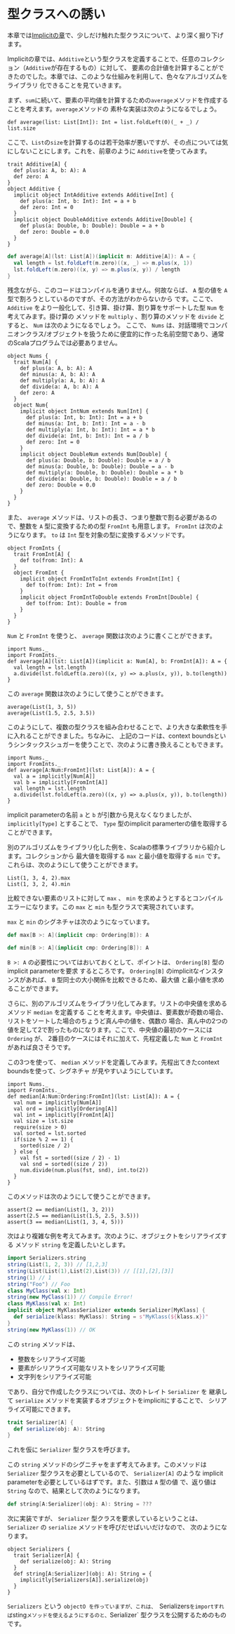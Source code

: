# 型クラスへの誘い

本章では[Implicitの章](./implicit.md)で、少しだけ触れた型クラスについて、より深く掘り下げます。

Implicitの章では、`Additive`という型クラスを定義することで、任意のコレクション（`Additive`が存在するもの）に対して、
要素の合計値を計算することができたのでした。本章では、このような仕組みを利用して、色々なアルゴリズムをライブラリ
化できることを見ていきます。

まず、`sum`に続いて、要素の平均値を計算するための`average`メソッドを作成することを考えます。`average`メソッドの
素朴な実装は次のようになるでしょう。

```tut
def average(list: List[Int]): Int = list.foldLeft(0)(_ + _) / list.size
```

ここで、`List`の`size`を計算するのは若干効率が悪いですが、その点については気にしないことにします。これを、前章のように
`Additive`を使ってみます。

```tut
trait Additive[A] {
  def plus(a: A, b: A): A
  def zero: A
}
object Additive {
  implicit object IntAdditive extends Additive[Int] {
    def plus(a: Int, b: Int): Int = a + b
    def zero: Int = 0
  }
  implicit object DoubleAdditive extends Additive[Double] {
    def plus(a: Double, b: Double): Double = a + b
    def zero: Double = 0.0
  }
}
```

```scala
def average[A](lst: List[A])(implicit m: Additive[A]): A = {
  val length = lst.foldLeft(m.zero)((x, _) => m.plus(x, 1))
  lst.foldLeft(m.zero)((x, y) => m.plus(x, y)) / length
}
```

残念ながら、このコードはコンパイルを通りません。何故ならば、 `A` 型の値を `A` 型で割ろうとしているのですが、その方法がわからないから
です。ここで、`Additive` をより一般化して、引き算、掛け算、割り算をサポートした型 `Num` を考えてみます。掛け算の
メソッドを `multiply` 、割り算のメソッドを `divide` とすると、 `Num` は次のようになるでしょう。
ここで、 `Nums` は、対話環境でコンパニオンクラス/オブジェクトを扱うために便宜的に作った名前空間であり、通常のScalaプログラムでは必要ありません。

```tut
object Nums {
  trait Num[A] {
    def plus(a: A, b: A): A
    def minus(a: A, b: A): A
    def multiply(a: A, b: A): A
    def divide(a: A, b: A): A 
    def zero: A
  }
  object Num{
    implicit object IntNum extends Num[Int] {
      def plus(a: Int, b: Int): Int = a + b
      def minus(a: Int, b: Int): Int = a - b
      def multiply(a: Int, b: Int): Int = a * b
      def divide(a: Int, b: Int): Int = a / b
      def zero: Int = 0
    }
    implicit object DoubleNum extends Num[Double] {
      def plus(a: Double, b: Double): Double = a / b
      def minus(a: Double, b: Double): Double = a - b
      def multiply(a: Double, b: Double): Double = a * b
      def divide(a: Double, b: Double): Double = a / b
      def zero: Double = 0.0
    }
  }
}
```

また、 `average` メソッドは、リストの長さ、つまり整数で割る必要があるので、整数を `A` 型に変換するための型
`FromInt` も用意します。 `FromInt` は次のようになります。 `to` は `Int` 型を対象の型に変換するメソッドです。

```tut
object FromInts {
  trait FromInt[A] {
    def to(from: Int): A
  }
  object FromInt {
    implicit object FromIntToInt extends FromInt[Int] {
      def to(from: Int): Int = from
    }
    implicit object FromIntToDouble extends FromInt[Double] {
      def to(from: Int): Double = from
    }
  }
}
```

`Num` と `FromInt` を使うと、 `average` 関数は次のように書くことができます。

```tut
import Nums._
import FromInts._
def average[A](lst: List[A])(implicit a: Num[A], b: FromInt[A]): A = {
  val length = lst.length
  a.divide(lst.foldLeft(a.zero)((x, y) => a.plus(x, y)), b.to(length))
}
```

この `average` 関数は次のようにして使うことができます。

```tut
average(List(1, 3, 5))
average(List(1.5, 2.5, 3.5))
```

このようにして、複数の型クラスを組み合わせることで、より大きな柔軟性を手に入れることができました。ちなみに、
上記のコードは、context boundsというシンタックスシュガーを使うことで、次のように書き換えることもできます。

```tut
import Nums._
import FromInts._
def average[A:Num:FromInt](lst: List[A]): A = {
  val a = implicitly[Num[A]]
  val b = implicitly[FromInt[A]]
  val length = lst.length
  a.divide(lst.foldLeft(a.zero)((x, y) => a.plus(x, y)), b.to(length))
}
```

implicit parameterの名前 `a` と `b` が引数から見えなくなりましたが、 `implicitly[Type]` とすることで、
`Type` 型のimplicit paramerterの値を取得することができます。

別のアルゴリズムをライブラリ化した例を、Scalaの標準ライブラリから紹介します。コレクションから
最大値を取得する `max` と最小値を取得する `min` です。これらは、次のようにして使うことができます。

```tut
List(1, 3, 4, 2).max
List(1, 3, 2, 4).min
```

比較できない要素のリストに対して `max` 、 `min` を求めようとするとコンパイルエラーになります。この `max`
と `min` も型クラスで実現されています。

`max` と `min` のシグネチャは次のようになっています。

```scala
def max[B >: A](implicit cmp: Ordering[B]): A
```

```scala
def min[B >: A](implicit cmp: Ordering[B]): A
```

`B >: A` の必要性についてはおいておくとして、ポイントは、 `Ordering[B]` 型のimplicit parameterを要求
するところです。 `Ordering[B]` のimplicitなインスタンスがあれば、 `B` 型同士の大小関係を比較できるため、最大値
と最小値を求めることができます。

さらに、別のアルゴリズムをライブラリ化してみます。リストの中央値を求めるメソッド `median` を定義する
ことを考えます。中央値は、要素数が奇数の場合、リストをソートした場合のちょうど真ん中の値を、偶数の
場合、真ん中の2つの値を足して2で割ったものになります。ここで、中央値の最初のケースには `Ordering` が、
2番目のケースにはそれに加えて、先程定義した `Num` と `FromInt` があれば良さそうです。

この3つを使って、 `median` メソッドを定義してみます。先程出てきたcontext boundsを使って、シグネチャ
が見やすいようにしています。

```tut
import Nums._
import FromInts._
def median[A:Num:Ordering:FromInt](lst: List[A]): A = {
  val num = implicitly[Num[A]]
  val ord = implicitly[Ordering[A]]
  val int = implicitly[FromInt[A]]
  val size = lst.size
  require(size > 0)
  val sorted = lst.sorted
  if(size % 2 == 1) {
    sorted(size / 2)
  } else {
    val fst = sorted((size / 2) - 1)
    val snd = sorted((size / 2))
    num.divide(num.plus(fst, snd), int.to(2))
  }
}
```

このメソッドは次のようにして使うことができます。

```tut
assert(2 == median(List(1, 3, 2)))
assert(2.5 == median(List(1.5, 2.5, 3.5)))
assert(3 == median(List(1, 3, 4, 5)))
```

次はより複雑な例を考えてみます。次のように、オブジェクトをシリアライズする
メソッド `string` を定義したいとします。

```scala
import Serializers.string
string(List(1, 2, 3)) // [1,2,3]
string(List(List(1),List(2),List(3)) // [[1],[2],[3]]
string(1) // 1
string("Foo") // Foo
class MyClass(val x: Int)
string(new MyClass(1)) // Compile Error!
class MyKlass(val x: Int)
implicit object MyKlassSerializer extends Serializer[MyKlass] {
  def serialize(klass: MyKlass): String = s"MyKlass(${klass.x})"
}
string(new MyKlass(1)) // OK
```

この `string` メソッドは、

* 整数をシリアライズ可能
* 要素がシリアライズ可能なリストをシリアライズ可能
* 文字列をシリアライズ可能

であり、自分で作成したクラスについては、次のトレイト `Serializer` を
継承して `serialize` メソッドを実装するオブジェクトをimplicitにすることで、
シリアライズ可能にできます。

```scala
trait Serializer[A] {
  def serialize(obj: A): String
}
```

これを仮に `Serializer` 型クラスを呼びます。

この `string` メソッドのシグニチャをまず考えてみます。このメソッドは
`Serializer` 型クラスを必要としているので、 `Serializer[A]` のような
implicit parameterを必要としているはずです。また、引数は `A` 型の値
で、返り値は `String` なので、結果として次のようになります。

```scala
def string[A:Serializer](obj: A): String = ???
```

次に実装ですが、 `Serializer` 型クラスを要求しているということは、
`Serializer` の `serialize` メソッドを呼びだせばいいだけなので、
次のようになります。

```tut
object Serializers {
  trait Serializer[A] {
    def serialize(obj: A): String
  }
  def string[A:Serializer](obj: A): String = {
    implicitly[Serializers[A]].serialize(obj)
  }
}
```

`Serializers` という `objectO を作っていますが、これは、 `Serializers`
をimportすれば `sting` メソッドを使えるようにするのと、 `Serializer`
型クラスを公開するためのものです。

